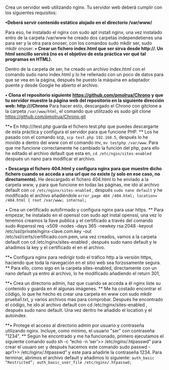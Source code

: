 Crea un servidor web utilizando nginx. Tu servidor web deberá cumplir con los siguientes requisitos:

**•Deberá servir contenido estático alojado en el directorio /var/www/**

Para eso, he instalado el nginx con sudo apt install nginx, una vez instalado entro de la carpeta /var/www he creado dos carpetas independetienes una para ser y la otra para onoser, con los comandos sudo mkdir ser, sudo mkdir onoser.
**•	Crear un fichero index.html que ser sirva desde http://<IP de tu servidor>. Un html sencillo servirá (no es el objetivo de esta práctica ver qué tal programas en HTML).**

Dentro de la carpeta de ser, he creado un archivo index.html con el comando sudo nano index.html y lo he rellenado con un poco de datos para que se vea en la página, después he puesto la máquina en adaptador puente  y desde Google he abierto el archivo.

**•	Clona el repositorio siguiente https://github.com/pmolrua/Chrono y que tu servidor muestre la página web del repositorio en la siguiente dirección web: http://<IP de tu servidor>/Chrono**
Para hacer esto, descargado el Chrono con gitclone a la carpeta `/var/www/html`, el comando que utilitzado es sudo giit clone https://github.com/pmolrua/Chrono.git


**•	En http://<IP de tu servidor>/test.php guarda el fichero test.php que puedes descargarte de esta práctica y configura el servidor para que funcione PHP.
**
Los he pasado con el comando scp, `scp test.php 192.168.5`, después lo he movido a dentro del www con el comando mv, `mv testphp /var/www`. Para que me funcione correctamente he cambiado la función del php, para ello he editado el archivo default que esta en, `cd /etc/ngin/sites-enabled` después un nano para modificar el archivo.


**•	Descarga el fichero 404.html y configura nginx para que muestre dicho fichero cuando se acceda a una url que no existe (y solo en ese caso, no directamente).**
He descargado el fichero 404.html  lo he enviado a la carpeta www, y para que funcione en todas las páginas, me ido al archivo default  con `cd /etc/nginx/sites-enabled` , después `sudo nano default` y he modificado el archivo añadiéndole 
`error_page 404 /404.html;
location= /404.html {
	root /var/www;
	internal;`
  
•	Crea un certificado autofirmado y configura nginx para usar https.
**
Para empezar, he instalado en el openssl con sudo apt instal openssl, una vez lo tenemos creamos la llave publica y el certificado a través del comando sudo #openssl req -x509 -nodes -days 365 -newkey rsa:2048 -keyout /etc/ssl/private/nginx-clave.com.key -out /etc/ssl/certs/certificado.com.pem, una vez creados, vamos a la carpeta default con cd /etc/nginx/sites-enabled , después sudo nano default y le añadimos la key y el certificado el en el archivo.


**•	Configura nginx para redirigir todo el tráfico http a la versión https, haciendo que toda la navegación en el sitio web sea forzosamente segura.
**
Para ello, como sigo en la carpeta sites-enabled, directamente con un nano default ya entro al archivo, lo he modificado añadiendo el return 301,


**•	Crea un directorio admin, haz que cuando se acceda a él nginx liste su contenido y guarda en él algunas imágenes.
**
Me ha costado encontrar el código, lo que he hecho es crear una carpeta en www con sudo mkdir prueba1.txt, y varios archivos mas para comprobar. Después he encontrado el código, he ido al archivo default con cd /etc/nginx/sites-enabled , después sudo nano default. Una vez dentro he añadido el location y el autoindex.


**•	Protege el acceso al directorio admin por usuario y contraseña utilizando nginx. Incluye, como mínimo, el usuario "ser" con contraseña "1234".
**
Según he encontrado y me ha funcionado, primero ejecutamos el siguiente comando sudo sh -c “echo -n ‘ser’>> /etc/nginx/.htpasswd” para crear el usuaro ser y  después hacemos este comando sudo passwd  -apr1>> /etc/nginx/.htpasswd” y este para añadirle la contraseña 1234. Para terminar, abrimos el archivo default y añadimos lo siguiente:
`auth_basic “Restricted”;
auth_basic_user_file /etc/nginx/.htpasswd;`
